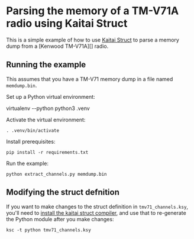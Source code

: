 # Parsing the memory of a TM-V71A radio using Kaitai Struct

This is a simple example of how to use [Kaitai Struct][] to parse a memory dump from a [Kenwood TM-V71A][] radio.

[kaitai struct]: http://kaitai.io
[kennwood tm-v71a]: https://www.kenwood.com/usa/com/amateur/tm-v71a/

## Running the example

This assumes that you have a TM-V71 memory dump in a file named
`memdump.bin`.

Set up a Python virtual environment:

   virtualenv --python python3 .venv

Activate the virtual environment:

    . .venv/bin/activate

Install prerequisites:

    pip install -r requirements.txt

Run the example:

    python extract_channels.py memdump.bin

## Modifying the struct defnition

If you want to make changes to the struct definition in `tmv71_channels.ksy`, you'll need to [install the kaitai struct compiler][install], and use that to re-generate the Python module after you make changes:

    ksc -t python tmv71_channels.ksy

[install]: http://kaitai.io/#download
